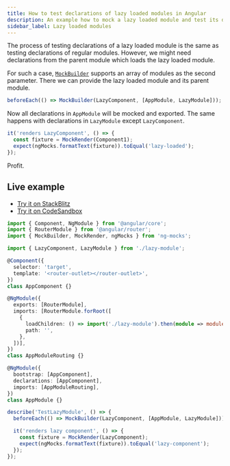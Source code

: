 ```yaml
---
title: How to test declarations of lazy loaded modules in Angular
description: An example how to mock a lazy loaded module and test its declarations  
sidebar_label: Lazy loaded modules
---
```


The process of testing declarations of a lazy loaded module is the same
as testing declarations of regular modules. However, we might need declarations from the parent module
which loads the lazy loaded module.

For such a case, [`MockBuilder`](../api/MockBuilder.md) supports an array of modules as the second parameter.
There we can provide the lazy loaded module and its parent module.

```ts
beforeEach(() => MockBuilder(LazyComponent, [AppModule, LazyModule]));
```

Now all declarations in `AppModule` will be mocked and exported.
The same happens with declarations in `LazyModule` except `LazyComponent`.

```ts
it('renders LazyComponent', () => {
  const fixture = MockRender(Component1);
  expect(ngMocks.formatText(fixture)).toEqual('lazy-loaded');
});
```

Profit.

## Live example

- [Try it on StackBlitz](https://stackblitz.com/github/ng-mocks/examples?file=src/examples/TestLazyModule/test.spec.ts&initialpath=%3Fspec%3DTestLazyModule)
- [Try it on CodeSandbox](https://codesandbox.io/s/github/ng-mocks/examples?file=/src/examples/TestLazyModule/test.spec.ts&initialpath=%3Fspec%3DTestLazyModule)

```ts title="https://github.com/ike18t/ng-mocks/blob/master/examples/TestLazyModule/test.spec.ts"
import { Component, NgModule } from '@angular/core';
import { RouterModule } from '@angular/router';
import { MockBuilder, MockRender, ngMocks } from 'ng-mocks';

import { LazyComponent, LazyModule } from './lazy-module';

@Component({
  selector: 'target',
  template: '<router-outlet></router-outlet>',
})
class AppComponent {}

@NgModule({
  exports: [RouterModule],
  imports: [RouterModule.forRoot([
    {
      loadChildren: () => import('./lazy-module').then(module => module.LazyModule),
      path: '',
    },
  ])],
})
class AppModuleRouting {}

@NgModule({
  bootstrap: [AppComponent],
  declarations: [AppComponent],
  imports: [AppModuleRouting],
})
class AppModule {}

describe('TestLazyModule', () => {
  beforeEach(() => MockBuilder(LazyComponent, [AppModule, LazyModule]));

  it('renders lazy component', () => {
    const fixture = MockRender(LazyComponent);
    expect(ngMocks.formatText(fixture)).toEqual('lazy-component');
  });
});
```
